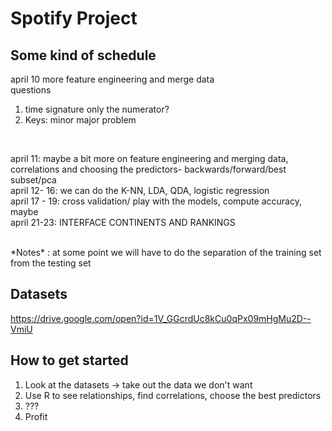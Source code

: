 # Spotify Project
## Some kind of schedule
april 10 more feature engineering and merge data </br>
questions </br>
1. time signature only the numerator?
2. Keys: minor major problem

</br>

april 11: maybe a bit more on feature engineering and merging data, correlations and choosing the predictors- backwards/forward/best subset/pca </br>
april 12- 16: we can do the K-NN, LDA, QDA, logistic regression</br>
april 17 - 19: cross validation/ play with the models, compute accuracy, maybe </br>
april 21-23: INTERFACE CONTINENTS AND RANKINGS </br>

</br>
*Notes* : at some point we will have to do the separation of the training set from the testing set

## Datasets
https://drive.google.com/open?id=1V_GGcrdUc8kCu0qPx09mHgMu2D--VmiU
## How to get started
1. Look at the datasets -> take out the data we don't want
2. Use R to see relationships, find correlations, choose the best predictors
3. ???
4. Profit
